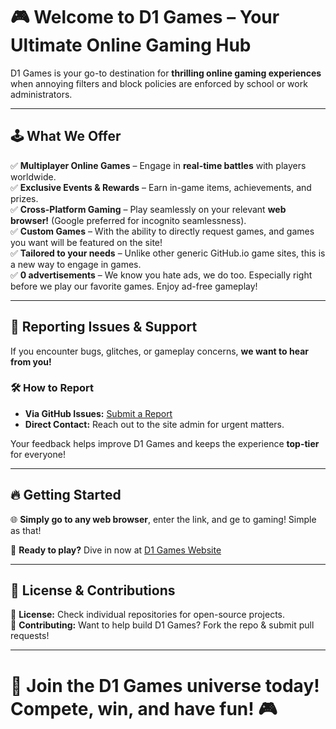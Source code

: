 # 🎮 Welcome to D1 Games – Your Ultimate Online Gaming Hub

D1 Games is your go-to destination for **thrilling online gaming experiences** when annoying filters and block policies are enforced by school or work administrators.

---

## 🕹️ What We Offer
✅ **Multiplayer Online Games** – Engage in **real-time battles** with players worldwide.           
✅ **Exclusive Events & Rewards** – Earn in-game items, achievements, and prizes.               
✅ **Cross-Platform Gaming** – Play seamlessly on your relevant **web browser!** (Google preferred for incognito seamlessness).                    
✅ **Custom Games** – With the ability to directly request games, and games you want will be featured on the site!               
✅ **Tailored to your needs** – Unlike other generic GitHub.io game sites, this is a new way to engage in games.              
✅ **0 advertisements** – We know you hate ads, we do too. Especially right before we play our favorite games. Enjoy ad-free gameplay!               

---

## 📢 Reporting Issues & Support
If you encounter bugs, glitches, or gameplay concerns, **we want to hear from you!**  

### 🛠 How to Report
- **Via GitHub Issues:** [Submit a Report](https://github.com/d1-games/d1-games.github.io/issues)  
- **Direct Contact:** Reach out to the site admin for urgent matters.  

Your feedback helps improve D1 Games and keeps the experience **top-tier** for everyone!  

---

## 🔥 Getting Started
🌐 **Simply go to any web browser**, enter the link, and ge to gaming! Simple as that!

🚀 **Ready to play?** Dive in now at [D1 Games Website](https://d1-games.github.io)  

---

## 📜 License & Contributions
🔹 **License:** Check individual repositories for open-source projects.  
🔹 **Contributing:** Want to help build D1 Games? Fork the repo & submit pull requests!  

---

# 🚀 **Join the D1 Games universe today! Compete, win, and have fun!** 🎮  
